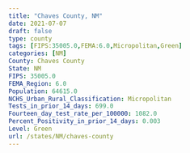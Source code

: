 ```yaml
---
title: "Chaves County, NM"
date: 2021-07-07
draft: false
type: county
tags: [FIPS:35005.0,FEMA:6.0,Micropolitan,Green]
categories: [NM]
County: Chaves County
State: NM
FIPS: 35005.0
FEMA_Region: 6.0
Population: 64615.0
NCHS_Urban_Rural_Classification: Micropolitan
Tests_in_prior_14_days: 699.0
Fourteen_day_test_rate_per_100000: 1082.0
Percent_Positivity_in_prior_14_days: 0.003
Level: Green
url: /states/NM/chaves-county
---
```




